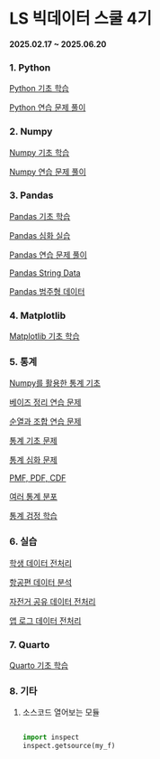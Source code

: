 # LS 빅데이터 스쿨 4기

**2025.02.17 ~ 2025.06.20**

### 1. Python

[Python 기초 학습](lecture/python-intro.py)

[Python 연습 문제 풀이](lecture/python-function-loop.py)

### 2. Numpy

[Numpy 기초 학습](lecture/numpy-intro.py)

[Numpy 연습 문제 풀이](lecture/numpy-practice.py)

### 3. Pandas

[Pandas 기초 학습](lecture/pandas-intro.py)

[Pandas 심화 실습](lecture/pandas-advance.py)

[Pandas 연습 문제 풀이](lecture/pandas-practice.py)

[Pandas String Data](lecture/pandas-string.py)

[Pandas 범주형 데이터](lecture/pandas-category.py)

### 4. Matplotlib

[Matplotlib 기초 학습](lecture/matplotlib-intro.py)

### 5. 통계

[Numpy를 활용한 통계 기초](statistics/statistics-numpy.py)

[베이즈 정리 연습 문제](statistics/bayes-practice.py)

[순열과 조합 연습 문제](statistics/per-comb-practice.py)

[통계 기초 문제](statistics/statistics-practice.py)

[통계 심화 문제](statistics/statistics-advance.py)

[PMF, PDF, CDF](statistics/pmf-pdf-cdf.py)

[여러 통계 분포](statistics/distribution.py)

[통계 검정 학습](statistics/estimation.py)

### 6. 실습

[학생 데이터 전처리](practice/student-data-practice.py)

[항공편 데이터 분석](practice/flight-data-practice.py)

[자전거 공유 데이터 전처리](practice/bike-data-practice.py)

[앱 로그 데이터 전처리](practice/log-data-practice.py)

### 7. Quarto

[Quarto 기초 학습](quarto/hello.qmd)

### 8. 기타

1. 소스코드 열어보는 모듈

   ```python

   import inspect
   inspect.getsource(my_f)

   ```
